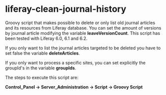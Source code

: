 # liferay-clean-journal-history
Groovy script that makes possible to delete or only list old journal articles and its resources from Liferay database. You can set the amount of versions by journal article modifying the variable <b>leaveVersionCount</b>. This script has been tested with Liferay 6.0, 6.1 and 6.2.

If you only want to list the journal articles targeted to be deleted you have to set false the variable <b>deleteArticles</b>.

If you only want to process a specific sites, you can set explicitly the groupId's in the variable <b>groupIds</b>.

The steps to execute this script are:

<b>Control_Panel -> Server_Administration -> Script ->  Groovy Script</b>
